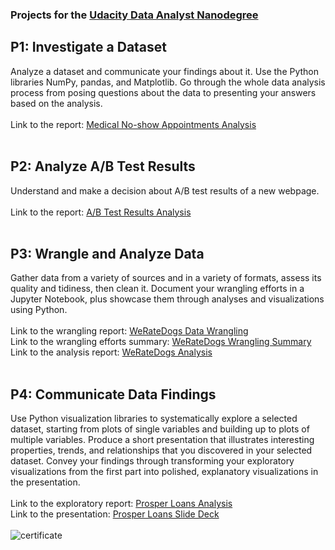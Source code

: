 ### Projects for the [Udacity Data Analyst Nanodegree](https://www.udacity.com/course/data-analyst-nanodegree--nd002)

## P1: Investigate a Dataset
Analyze a dataset and communicate your findings about it. Use the Python libraries NumPy, pandas, and Matplotlib. Go through the whole data analysis process from posing questions about the data to presenting your answers based on the analysis.<br>
<br>
Link to the report: [Medical No-show Appointments Analysis](https://janamalesova.github.io/Udacity-Data-Analyst-Nanodegree/P1/)<br>
<br>
## P2: Analyze A/B Test Results
Understand and make a decision about A/B test results of a new webpage.<br>
<br>
Link to the report: [A/B Test Results Analysis](https://janamalesova.github.io/Udacity-Data-Analyst-Nanodegree/P2/)<br>
<br>
## P3: Wrangle and Analyze Data
Gather data from a variety of sources and in a variety of formats, assess its quality and tidiness, then clean it. Document your wrangling efforts in a Jupyter Notebook, plus showcase them through analyses and visualizations using Python.<br>
<br>
Link to the wrangling report: [WeRateDogs Data Wrangling](https://janamalesova.github.io/Udacity-Data-Analyst-Nanodegree/P3/)<br>
Link to the wrangling efforts summary: [WeRateDogs Wrangling Summary](https://janamalesova.github.io/Udacity-Data-Analyst-Nanodegree/P3/wrangle_report.html)<br>
Link to the analysis report: [WeRateDogs Analysis](https://janamalesova.github.io/Udacity-Data-Analyst-Nanodegree/P3/act_report.html)<br>
<br>
## P4: Communicate Data Findings
Use Python visualization libraries to systematically explore a selected dataset, starting from plots of single variables and building up to plots of multiple variables. Produce a short presentation that illustrates interesting properties, trends, and relationships that you discovered in your selected dataset. Convey your findings through transforming your exploratory visualizations from the first part into polished, explanatory visualizations in the presentation.<br>
<br>
Link to the exploratory report: [Prosper Loans Analysis](https://janamalesova.github.io/Udacity-Data-Analyst-Nanodegree/P4/exploration_ProsperLoans.html)<br>
Link to the presentation: [Prosper Loans Slide Deck](https://janamalesova.github.io/Udacity-Data-Analyst-Nanodegree/P4/)<br>
<br>
![certificate](https://janamalesova.github.io/Udacity-Data-Analyst-Nanodegree/certificate.png)
